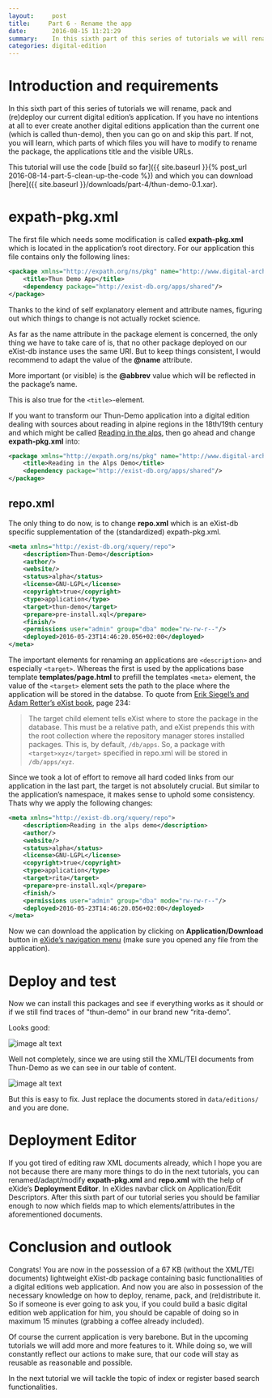 ```yaml
---
layout:     post
title:     Part 6 - Rename the app
date:       2016-08-15 11:21:29
summary:    In this sixth part of this series of tutorials we will rename, pack and (re)deploy our current digital edition’s application.
categories: digital-edition
---
```


# Introduction and requirements


In this sixth part of this series of tutorials we will rename, pack and (re)deploy our current digital edition’s application. If you have no intentions at all to ever create another digital editions application than the current one (which is called thun-demo), then you can go on and skip this part. If not, you will learn, which parts of which files you will have to modify to rename the package, the applications title and the visible URLs. 

This tutorial will use the code [build so far]({{ site.baseurl }}{% post_url 2016-08-14-part-5-clean-up-the-code %}) and which you can download [here]({{ site.baseurl }}/downloads/part-4/thun-demo-0.1.xar).

# expath-pkg.xml

The first file which needs some modification is called **expath-pkg.xml** which is located in the application’s root directory. For our application this file contains only the following lines:

```xml
<package xmlns="http://expath.org/ns/pkg" name="http://www.digital-archiv.at/ns/thun-demo" abbrev="thun" version="0.1" spec="1.0">
    <title>Thun Demo App</title>
    <dependency package="http://exist-db.org/apps/shared"/>
</package>
```

Thanks to the kind of self explanatory element and attribute names, figuring out which things to change is not actually rocket science. 

As far as the name attribute in the package element is concerned, the only thing we have to take care of is, that no other package deployed on our eXist-db instance uses the same URI. But to keep things consistent, I would recommend to adapt the value of the **@name** attribute. 

More important (or visible) is the **@abbrev** value which will be reflected in the package’s name. 

This is also true for the `<title>`-element. 

If you want to transform our Thun-Demo application into a digital edition dealing with sources about reading in alpine regions in the 18th/19th century and which might be called [Reading in the alps](http://digital-archiv.at:8081/exist/apps/buchbesitz-collection/index.html), then go ahead and change **expath-pkg.xml** into:

```xml
<package xmlns="http://expath.org/ns/pkg" name="http://www.digital-archiv.at/ns/rita-demo" abbrev="rita-demo" version="0.1" spec="1.0">
    <title>Reading in the Alps Demo</title>
    <dependency package="http://exist-db.org/apps/shared"/>
</package>
```

## repo.xml 

The only thing to do now, is to change **repo.xml** which is an eXist-db specific supplementation of the (standardized) expath-pkg.xml. 

```xml
<meta xmlns="http://exist-db.org/xquery/repo">
    <description>Thun-Demo</description>
    <author/>
    <website/>
    <status>alpha</status>
    <license>GNU-LGPL</license>
    <copyright>true</copyright>
    <type>application</type>
    <target>thun-demo</target>
    <prepare>pre-install.xql</prepare>
    <finish/>
    <permissions user="admin" group="dba" mode="rw-rw-r--"/>
    <deployed>2016-05-23T14:46:20.056+02:00</deployed>
</meta>
```

The important elements for renaming an applications are `<description>` and especially `<target>`. Whereas the first is used by the applications base template **templates/page.html** to prefill the templates `<meta>` element, the value of the `<target>` element sets the path to the place where the application will be stored in the databse. To quote from [Erik Siegel’s and Adam Retter’s eXist book](http://shop.oreilly.com/product/0636920026525.do), page 234: 

> The target child element tells eXist where to store the package in the database. This must be a relative path, and eXist prepends this with the root collection where the repository manager stores installed packages. This is, by default, `/db/apps`. So, a package with `<target>xyz</target>` specified in repo.xml will be stored in `/db/apps/xyz`. 

Since we took a lot of effort to remove all hard coded links from our application in the last part, the target is not absolutely crucial. But similar to the application’s namespace, it makes sense to uphold some consistency. Thats why we apply the following changes:

```xml
<meta xmlns="http://exist-db.org/xquery/repo">
    <description>Reading in the alps demo</description>
    <author/>
    <website/>
    <status>alpha</status>
    <license>GNU-LGPL</license>
    <copyright>true</copyright>
    <type>application</type>
    <target>rita</target>
    <prepare>pre-install.xql</prepare>
    <finish/>
    <permissions user="admin" group="dba" mode="rw-rw-r--"/>
    <deployed>2016-05-23T14:46:20.056+02:00</deployed>
</meta>
```

Now we can download the application by clicking on **Application/Download** button in [eXide’s navigation menu](http://localhost:8080/exist/apps/eXide/index.html) (make sure you opened any file from the application). 

# Deploy and test

Now we can install this packages and see if everything works as it should or if we still find traces of "thun-demo" in our brand new “rita-demo”. 

Looks good:

![image alt text](../../static/staticblog/img/part-6/image_0.jpg)

Well not completely, since we are using still the XML/TEI documents from Thun-Demo as we can see in our table of content. 

![image alt text](../../static/staticblog/img/part-6/image_1.jpg)

But this is easy to fix. Just replace the documents stored in `data/editions/` and you are done.

# Deployment Editor

If you got tired of editing raw XML documents already, which I hope you are not because there are many more things to do in the next tutorials, you can renamed/adapt/modify **expath-pkg.xml** and **repo.xml** with the help of eXide’s **Deployment Editor**. In eXides navbar click on Application/Edit Descriptors. After this sixth part of our tutorial series you should be familiar enough to now which fields map to which elements/attributes in the aforementioned documents. 

# Conclusion and outlook

Congrats! You are now in the possession of a 67 KB (without the XML/TEI documents) lightweight eXist-db package containing basic functionalities of a digital editions web application. And now you are also in possession of the necessary knowledge on how to deploy, rename, pack, and (re)distribute it. So if someone is ever going to ask you, if you could build a basic digital edition web application for him, you should be capable of doing so in maximum 15 minutes (grabbing a coffee already included). 

Of course the current application is very barebone. But in the upcoming tutorials we will add more and more features to it. While doing so, we will constantly reflect our actions to make sure, that our code will stay as reusable as reasonable and possible. 

In the next tutorial we will tackle the topic of index or register based search functionalities.

